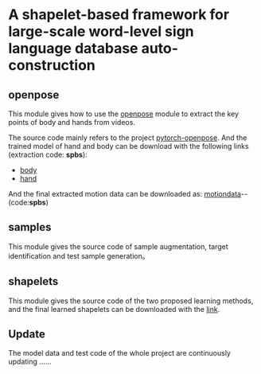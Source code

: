 <!--
 * @Author: your name
 * @Date: 2021-07-16 14:31:39
 * @LastEditTime: 2021-07-28 19:14:32
 * @LastEditors: Please set LastEditors
 * @Description: In User Settings Edit
 * @FilePath: /Public_SPBSL/README.md
-->

# A shapelet-based framework for large-scale word-level sign language database auto-construction

## openpose

This module gives how to use the [openpose](https://github.com/CMU-Perceptual-Computing-Lab/openpose.git) module to extract the key points of body and hands from videos.

The source code mainly refers to the project [pytorch-openpose](https://github.com/Hzzone/pytorch-openpose.git). And the trained model of hand and body can be download with the following links (extraction code: **spbs**):

> 
- [body](https://pan.baidu.com/s/1NnRTqBV4eUTx-I9s3lD_Wg)
- [hand](https://pan.baidu.com/s/1aFSq6cUJe86nryNKZWe9_A)

And the final extracted motion data can be downloaded as:  [motiondata](https://pan.baidu.com/s/1Wasx80P61C_02j8gBh7Zgg)--(code:**spbs**)

## samples

This module gives the source code of sample augmentation, target identification and test sample generation。

## shapelets

This module gives the source code of the two proposed learning methods, and the final learned shapelets can be downloaded with the [link](https://pan.baidu.com/s/1hagky7TvDjki8NYCQ8b0lQ).


## Update

The model data and test code of the whole project are continuously updating ......
